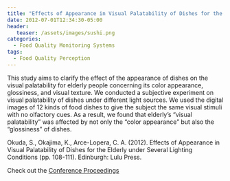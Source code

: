 ```yaml
---
title: "Effects of Appearance in Visual Palatability of Dishes for the Elderly under Several Lighting Conditions"
date: 2012-07-01T12:34:30-05:00
header:
   teaser: /assets/images/sushi.png
categories:
  - Food Quality Monitoring Systems
tags:
  - Food Quality Perception
---
```

This study aims to clarify the effect of the appearance of dishes
on the visual palatability for elderly people concerning its color
appearance, glossiness, and visual texture. We conducted a
subjective experiment on visual palatability of dishes under
different light sources. We used the digital images of 12 kinds of
food dishes to give the subject the same visual stimuli with no
olfactory cues. As a result, we found that elderly’s “visual
palatability” was affected by not only the “color appearance”
but also the “glossiness” of dishes.

Okuda, S., Okajima, K., Arce-Lopera, C. A.  (2012). 
Effects of Appearance in Visual Palatability of Dishes for the Elderly under Several Lighting Conditions 
(pp. 108-111). Edinburgh: Lulu Press.

Check out the [Conference Proceedings][URL] 

[URL]:  http://www.macs.hw.ac.uk/texturelab/publications/predicting-perceptions-papers/